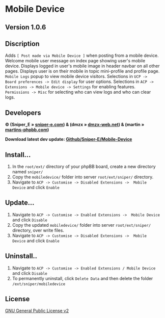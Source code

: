 # Mobile Device
## Version 1.0.6

## Discription
Adds `[ Post made via Mobile Device ]` when posting from a mobile device. Welcome mobile user message on index page showing user's mobile device. Displays logged in user's mobile image in header navbar on all other pages. Displays user is on their mobile in topic mini-profile and profile page. `Mobile Logs` popup to view mobile device visitors. Selections in `UCP -> Board preferences -> Edit display` for user options. Selections in `ACP -> Extensions -> Mobile device -> Settings` for enabling features. `Permissions -> Misc` for selecting who can view logs and who can clear logs.

## Developers
<strong>&copy; (Sniper_E &raquo; [sniper-e.com](http://sniper-e.com)) &amp; (dmzx &raquo; [dmzx-web.net](http://www.dmzx-web.net)) &amp; (martin &raquo; [martins-phpbb.com](http://www.martins-phpbb.com/forum))

Download latest dev update: [Github/Sniper-E/Mobile-Device](https://github.com/Sniper-E/mobiledevice/archive/master.zip)</strong>

## Install...
1. In the `root/ext/` directory of your phpBB board, create a new directory named `sniper/`
2. Copy the `mobiledevice/` folder into server `root/ext/sniper/` directory.
3. Navigate to `ACP -> Customise -> Disabled Extensions ->  Mobile Device` and click `Enable`

## Update...
1. Navigate to `ACP -> Customise -> Enabled Extensions ->  Mobile Device` and click `Disable`
2. Copy the updated `mobiledevice/` folder into server `root/ext/sniper/` directory, over write files.
3. Navigate to `ACP -> Customise -> Disabled Extensions ->  Mobile Device` and click `Enable`

## Uninstall..
1. Navigate to `ACP -> Customise -> Enabled Extensions / Mobile Device` and click `Disable`
2. To permanently uninstall, click `Delete Data` and then delete the folder `/ext/sniper/mobiledevice`

## License
[GNU General Public License v2](http://opensource.org/licenses/GPL-2.0)
